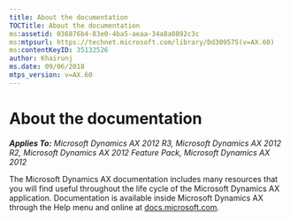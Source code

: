 ```yaml
---
title: About the documentation
TOCTitle: About the documentation
ms:assetid: 036876b4-83e0-4ba5-aeaa-34a8a0892c3c
ms:mtpsurl: https://technet.microsoft.com/library/Dd309575(v=AX.60)
ms:contentKeyID: 35132526
author: Khairunj
ms.date: 09/06/2018
mtps_version: v=AX.60
---
```


# About the documentation 


_**Applies To:** Microsoft Dynamics AX 2012 R3, Microsoft Dynamics AX 2012 R2, Microsoft Dynamics AX 2012 Feature Pack, Microsoft Dynamics AX 2012_

The Microsoft Dynamics AX documentation includes many resources that you will find useful throughout the life cycle of the Microsoft Dynamics AX application. Documentation is available inside Microsoft Dynamics AX through the Help menu and online at [docs.microsoft.com](https://docs.microsoft.com/dynamicsax-2012/appuser-itpro/microsoft-dynamics-ax-2012-technical-library).


  


